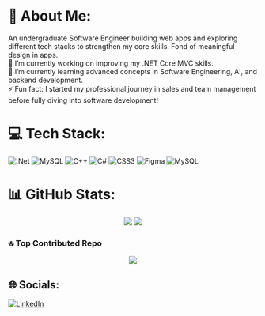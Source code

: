 # 💫 About Me:
An undergraduate Software Engineer building web apps and exploring different tech stacks to strengthen my core skills. Fond of meaningful design in apps.
<br>🔭 I’m currently working on improving my .NET Core MVC skills.  <br>🌱 I’m currently learning advanced concepts in Software Engineering, AI, and backend development.  <br>⚡ Fun fact: I started my professional journey in sales and team management before fully diving into software development!<br>

# 💻 Tech Stack:
![.Net](https://img.shields.io/badge/.NET-5C2D91?style=for-the-badge&logo=.net&logoColor=white) ![MySQL](https://img.shields.io/badge/mysql-4479A1.svg?style=for-the-badge&logo=mysql&logoColor=white) ![C++](https://img.shields.io/badge/c++-%2300599C.svg?style=for-the-badge&logo=c%2B%2B&logoColor=white) ![C#](https://img.shields.io/badge/c%23-%23239120.svg?style=for-the-badge&logo=csharp&logoColor=white) ![CSS3](https://img.shields.io/badge/css3-%231572B6.svg?style=for-the-badge&logo=css3&logoColor=white) ![Figma](https://img.shields.io/badge/figma-%23F24E1E.svg?style=for-the-badge&logo=figma&logoColor=white) ![MySQL](https://img.shields.io/badge/mysql-4479A1.svg?style=for-the-badge&logo=mysql&logoColor=white)

# 📊 GitHub Stats:

<p align="center">
  <img src="https://nirzak-streak-stats.vercel.app/?user=AhmadAbd22&theme=dark&hide_border=false" />
  <img src="https://github-readme-stats.vercel.app/api/top-langs/?username=AhmadAbd22&theme=dark&hide_border=false&include_all_commits=true&count_private=false&layout=compact" />
</p>

### 🔝 Top Contributed Repo
<p align="center">
  <img src="https://github-contributor-stats.vercel.app/api?username=AhmadAbd22&limit=5&theme=dark&combine_all_yearly_contributions=true" />
</p>

## 🌐 Socials:
[![LinkedIn](https://img.shields.io/badge/LinkedIn-%230077B5.svg?logo=linkedin&logoColor=white)](https://www.linkedin.com/in/ahmad-abdullah-3b3638312/)
